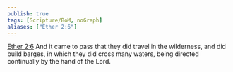 ```yaml
---
publish: true
tags: [Scripture/BoM, noGraph]
aliases: ["Ether 2:6"]
---
```

[Ether 2:6](https://churchofjesuschrist.org/study/scriptures/bofm/ether/2?lang=eng&id=p6#p6) And it came to pass that they did travel in the wilderness, and did build barges, in which they did cross many waters, being directed continually by the hand of the Lord.

